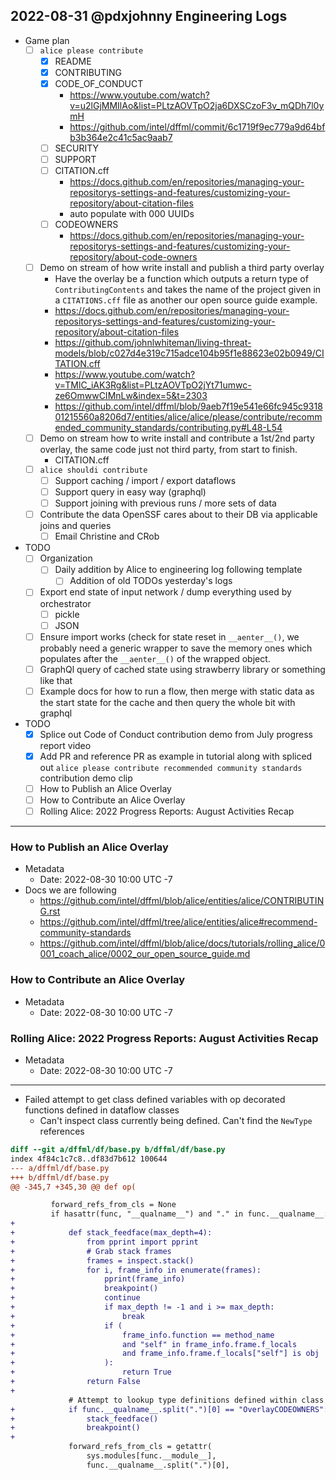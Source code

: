 ## 2022-08-31 @pdxjohnny Engineering Logs

- Game plan
  - [ ] `alice please contribute`
    - [x] README
    - [x] CONTRIBUTING
    - [x] CODE_OF_CONDUCT
      - https://www.youtube.com/watch?v=u2lGjMMIlAo&list=PLtzAOVTpO2ja6DXSCzoF3v_mQDh7l0ymH
      - https://github.com/intel/dffml/commit/6c1719f9ec779a9d64bfb3b364e2c41c5ac9aab7
    - [ ] SECURITY
    - [ ] SUPPORT
    - [ ] CITATION.cff
      - https://docs.github.com/en/repositories/managing-your-repositorys-settings-and-features/customizing-your-repository/about-citation-files
      - auto populate with 000 UUIDs
    - [ ] CODEOWNERS
      - https://docs.github.com/en/repositories/managing-your-repositorys-settings-and-features/customizing-your-repository/about-code-owners
  - [ ] Demo on stream of how write install and publish a third party overlay
    - Have the overlay be a function which outputs a return type of `ContributingContents` and takes the name of the project given in a `CITATIONS.cff` file as another our open source guide example.
    - https://docs.github.com/en/repositories/managing-your-repositorys-settings-and-features/customizing-your-repository/about-citation-files
    - https://github.com/johnlwhiteman/living-threat-models/blob/c027d4e319c715adce104b95f1e88623e02b0949/CITATION.cff
    - https://www.youtube.com/watch?v=TMlC_iAK3Rg&list=PLtzAOVTpO2jYt71umwc-ze6OmwwCIMnLw&index=5&t=2303
    - https://github.com/intel/dffml/blob/9aeb7f19e541e66fc945c931801215560a8206d7/entities/alice/alice/please/contribute/recommended_community_standards/contributing.py#L48-L54
  - [ ] Demo on stream how to write install and contribute a 1st/2nd party overlay, the same code just not third party, from start to finish.
    - CITATION.cff
  - [ ] `alice shouldi contribute`
    - [ ] Support caching / import / export dataflows
    - [ ] Support query in easy way (graphql)
    - [ ] Support joining with previous runs / more sets of data
  - [ ] Contribute the data OpenSSF cares about to their DB via applicable joins and queries
     - [ ] Email Christine and CRob
- TODO
  - [ ] Organization
    - [ ] Daily addition by Alice to engineering log following template
      - [ ] Addition of old TODOs yesterday's logs
  - [ ] Export end state of input network / dump everything used by orchestrator
    - [ ] pickle
    - [ ] JSON
  - [ ] Ensure import works (check for state reset in `__aenter__()`, we probably need a generic wrapper to save the memory ones which populates after the `__aenter__()` of the wrapped object.
  - [ ] GraphQl query of cached state using strawberry library or something like that
  - [ ] Example docs for how to run a flow, then merge with static data as the start state for the cache and then query the whole bit with graphql
- TODO
  - [x] Splice out Code of Conduct contribution demo from July progress report video
  - [x] Add PR and reference PR as example in tutorial along with spliced out `alice please contribute recommended community standards` contribution demo clip
  - [ ] How to Publish an Alice Overlay
  - [ ] How to Contribute an Alice Overlay
  - [ ] Rolling Alice: 2022 Progress Reports: August Activities Recap

---

### How to Publish an Alice Overlay

- Metadata
  - Date: 2022-08-30 10:00 UTC -7
- Docs we are following
  - https://github.com/intel/dffml/blob/alice/entities/alice/CONTRIBUTING.rst
  - https://github.com/intel/dffml/tree/alice/entities/alice#recommend-community-standards
  - https://github.com/intel/dffml/blob/alice/docs/tutorials/rolling_alice/0001_coach_alice/0002_our_open_source_guide.md

### How to Contribute an Alice Overlay

- Metadata
  - Date: 2022-08-30 10:00 UTC -7

### Rolling Alice: 2022 Progress Reports: August Activities Recap

- Metadata
  - Date: 2022-08-30 10:00 UTC -7

---

- Failed attempt to get class defined variables with op decorated functions defined in dataflow classes
  - Can't inspect class currently being defined. Can't find the `NewType` references

```diff
diff --git a/dffml/df/base.py b/dffml/df/base.py
index 4f84c1c7c8..df83d7b612 100644
--- a/dffml/df/base.py
+++ b/dffml/df/base.py
@@ -345,7 +345,30 @@ def op(

         forward_refs_from_cls = None
         if hasattr(func, "__qualname__") and "." in func.__qualname__:
+
+            def stack_feedface(max_depth=4):
+                from pprint import pprint
+                # Grab stack frames
+                frames = inspect.stack()
+                for i, frame_info in enumerate(frames):
+                    pprint(frame_info)
+                    breakpoint()
+                    continue
+                    if max_depth != -1 and i >= max_depth:
+                        break
+                    if (
+                        frame_info.function == method_name
+                        and "self" in frame_info.frame.f_locals
+                        and frame_info.frame.f_locals["self"] is obj
+                    ):
+                        return True
+                return False
+
             # Attempt to lookup type definitions defined within class
+            if func.__qualname__.split(".")[0] == "OverlayCODEOWNERS":
+                stack_feedface()
+                breakpoint()
+
             forward_refs_from_cls = getattr(
                 sys.modules[func.__module__],
                 func.__qualname__.split(".")[0],
```